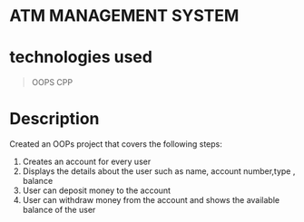 # ATM MANAGEMENT SYSTEM

# technologies used
> OOPS
> CPP 

# Description
Created an OOPs project that covers the following steps:
1. Creates an account for every user
2. Displays the details about the user such as name, account number,type , balance
3. User can deposit money to the account
4. User can withdraw money from the account and shows the available balance of the user 

